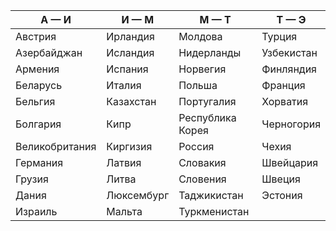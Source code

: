 | А — И | И — М | М — Т | Т — Э      |
| ----- | ----- | ----- |------------|
| Австрия | Ирландия | Молдова | Турция |
| Азербайджан | Исландия | Нидерланды | Узбекистан |
| Армения | Испания | Норвегия | Финляндия |
| Беларусь | Италия | Польша | Франция |
| Бельгия | Казахстан | Португалия | Хорватия |
| Болгария | Кипр | Республика Корея | Черногория |
| Великобритания | Киргизия | Россия | Чехия |
| Германия | Латвия | Словакия | Швейцария |
| Грузия | Литва | Словения | Швеция |
| Дания | Люксембург | Таджикистан | Эстония |
| Израиль | Мальта | Туркменистан  |         |
